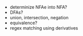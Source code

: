 - determinize NFAe into NFA?
- DFAs?
- union, intersection, negation
- equivalence?
- regex matching using derivatives

